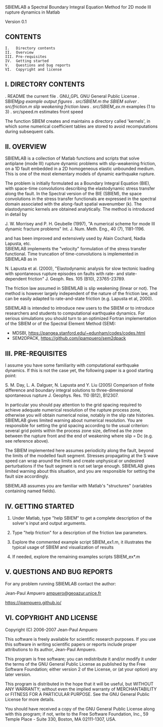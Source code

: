 SBIEMLAB
a Spectral Boundary Integral Equation Method 
for 2D mode III rupture dynamics in Matlab

Version 0.1


CONTENTS
---------
	I.   Directory contents
	II.  Overview
	III. Pre-requisites
	IV.  Getting started
	V.   Questions and bug reports
	VI.  Copyright and license


I. DIRECTORY CONTENTS
----------------------

. README		the current file
. GNU_GPL		GNU General Public License
. SBIEM*jpg	example output figures
. src/SBIEM.m	the SBIEM solver
. src/friction.m	slip weakening friction laws
. src/SBIEM_ex*.m	examples (1 to 3)
. src/speed.m	estimates front speed

The function SBIEM creates and maintains a directory called 'kernels', 
in which some numerical coefficient tables are stored to avoid 
recomputations during subsequent calls.


II. OVERVIEW
-------------

SBIEMLAB is a collection of Matlab functions and scripts that solve 
antiplane (mode III) rupture dynamic problems with slip-weakening friction, 
on a 1D fault embedded in a 2D homogeneous elastic unbounded medium.
This is one of the most elementary models of dynamic earthquake rupture. 

The problem is initially formulated as a Boundary Integral Equation (BIE),
with space-time convolutions describing the elastodynamic stress transfer
along the fault. In the Spectral version of the BIE (SBIEM),
the space convolutions in the stress transfer functionals are expressed 
in the spectral domain associated with the along-fault spatial wavenumber (k).
The elastodynamic kernels are obtained analytically.
The method is introduced in detail by 

  J. W. Morrisey and P. H. Geubelle (1997),
  "A numerical scheme for mode III dynamic fracture problems"
  Int. J. Num. Meth. Eng., 40 (7), 1181-1196.

and has been improved and extensively used by Alain Cochard, Nadia Lapusta, etc.  
SBIEMLAB implements the "velocity" formulation of the stress transfer functional.
Time truncation of time-convolutions is implemented in SBIEMLAB as in 

  N. Lapusta et al. (2000), "Elastodynamic analysis for slow 
  tectonic loading with spontaneous rupture episodes on faults 
  with rate- and state-dependent friction"
  J. Geoph. Res. 105 (B10), 23765-23789.

The friction law assumed in SBIEMLAB is slip weakening (linear or not).
The method is however largely independent of the nature of the friction law,
and can be easily adapted to rate-and-state friction (e.g. Lapusta et al, 2000).

SBIEMLAB is intended to introduce new users to the SBIEM or 
to introduce researchers and students to computational earthquake dynamics.
For serious simulations you should turn to an optimized Fortran 
implementation of the SBIEM or of the Spectral Element Method (SEM):
  + MDSBI, https://pangea.stanford.edu/~edunham/codes/codes.html
  + SEM2DPACK, https://github.com/jpampuero/sem2dpack


III. PRE-REQUISITES
--------------------

I assume you have some familiarity with computational earthquake dynamics.
If this is not the case yet, the following paper is a good starting point:

  S. M. Day, L. A. Dalguer, N. Lapusta and Y. Liu (2005)
  Comparison of finite difference and boundary integral solutions 
  to three-dimensional spontaneous rupture 
  J. Geophys. Res. 110 (B12), B12307.

In particular you should pay attention to the grid spacing required to 
achieve adequate numerical resolution of the rupture process zone, otherwise
you will obtain numerical noise, notably in the slip rate histories.
SBIEMLAB gives limited warning about numerical resolution. You are responsible
for setting the grid spacing according to the usual criterion: several grid points
within the process zone size, defined as the zone between the rupture front
and the end of weakening where slip = Dc (e.g. see reference above).

The SBIEM implemented here assumes periodicity along the fault, beyond the
limits of the modelled fault segment. Stresses propagating at the S wave speed 
can wrap around the limits and create unphysical or undesired perturbations 
if the fault segment is not set large enough. SBIEMLAB gives limited warning
about this situation, and you are responsible for setting the fault size accordingly.

SBIEMLAB assumes you are familiar with Matlab's "structures" (variables containing
named fields).


IV. GETTING STARTED
--------------------

1. Under Matlab, type "help SBIEM" to get a complete description of the solver's
input and output arguments.

2. Type "help friction" for a description of the friction law parameters.

3. Explore the commented example script SBIEM_ex1.m,
   it illustrates the typical usage of SBIEM and visualization of results

4. If needed, explore the remaining examples scripts SBIEM_ex*.m 


V. QUESTIONS AND BUG REPORTS
-----------------------------

For any problem running SBIEMLAB contact the author:

Jean-Paul Ampuero
ampuero@geoazur.unice.fr

https://jpampuero.github.io/


VI. COPYRIGHT AND LICENSE
--------------------------

Copyright (C) 2006-2007 Jean-Paul Ampuero

This software is freely available for scientific research purposes. 
If you use this software in writing scientific papers or reports
include proper attributions to its author, Jean-Paul Ampuero.

This program is free software; you can redistribute it and/or
modify it under the terms of the GNU General Public License
as published by the Free Software Foundation; either version 2
of the License, or (at your option) any later version.

This program is distributed in the hope that it will be useful,
but WITHOUT ANY WARRANTY; without even the implied warranty of
MERCHANTABILITY or FITNESS FOR A PARTICULAR PURPOSE.  See the
GNU General Public License for more details.

You should have received a copy of the GNU General Public License
along with this program; if not, write to the Free Software
Foundation, Inc., 59 Temple Place - Suite 330, Boston, MA  02111-1307, USA.

